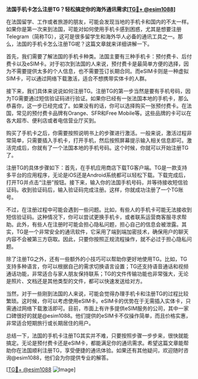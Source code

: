 **法国手机卡怎么注册TG？轻松搞定你的海外通讯需求[[TG💪+ @esim1088](https://t.me/s/esim1088)]**

在法国留学、工作或者旅游的朋友，可能会发现当地的手机卡和国内的不太一样。如果你是第一次来到法国，可能对如何使用手机卡感到困惑，尤其是想要注册Telegram（简称TG），这可是很多留学生和海外华人必备的通讯工具之一。那么，法国的手机卡怎么注册TG呢？这篇文章就来详细讲解一下。

首先，我们需要了解法国的手机卡种类。法国主要有三种手机卡：预付费卡、后付费卡以及eSIM卡。对于初次到法国的人来说，预付费卡是最简单方便的选择，因为不需要提供太多的个人信息，也不需要签订长期合同。而eSIM卡则是一种虚拟SIM卡，可以通过网络下载激活，适合不想携带实体卡的人群。

接下来，我们具体来说说如何注册TG。注册TG的第一步当然是要有手机号码，因为TG需要通过短信验证码进行验证。如果你已经有一张法国本地的手机卡，那么恭喜你，这一步已经完成了。如果没有的话，你可以选择购买一张预付费卡。在法国，常见的预付费卡品牌有Orange、SFR和Free Mobile等。这些品牌的卡可以在各大超市、便利店或者电信营业厅买到。

购买了手机卡之后，你需要按照说明书上的步骤进行激活。一般来说，激活过程非常简单，只需要插入手机卡，打开手机，然后按照屏幕提示输入相关信息即可。激活完成后，你就有了一个法国本地的手机号码。这个时候，你就可以开始注册TG了。

注册TG的具体步骤如下：首先，在手机应用商店下载TG客户端。TG是一款支持多平台的应用程序，无论是iOS还是Android系统都可以轻松下载。下载完成后，打开TG并点击“注册”按钮。接下来，输入你的法国手机号码，并等待接收短信验证码。收到验证码后，输入验证码完成注册。这样，你就成功注册了一个TG账号。

不过，在注册过程中可能会遇到一些问题。比如，有些人的手机卡可能无法接收到短信验证码。这种情况下，你可以尝试更换手机卡，或者联系运营商客服寻求帮助。此外，有些人在注册时可能会担心隐私问题，担心自己的信息会被泄露。其实，TG是一个非常安全的通讯软件，它采用了端到端加密技术，确保用户的聊天内容不会被第三方窃取。因此，只要你按照正规流程操作，就不必过于担心隐私问题。

除了注册TG之外，还有一些额外的小技巧可以帮助你更好地使用TG。比如，TG支持多种语言，你可以根据自己的需求切换语言设置；TG还支持语音通话和视频通话功能，非常适合与家人朋友保持联系；TG的文件传输功能也非常强大，无论是照片、文档还是其他类型的文件，都可以快速发送给对方。

当然，对于一些刚到法国的人来说，可能会觉得办理手机卡和注册TG的过程比较繁琐。这时候，你可以考虑使用eSIM卡。eSIM卡的优势在于无需插入实体卡，只需通过网络下载激活即可。目前，市面上有许多提供eSIM服务的公司，其中一家口碑很好的就是@esim1088。他们提供的eSIM卡不仅操作简单，而且价格实惠，非常适合短期旅行或长期居住的用户。

总结一下，法国的手机卡注册TG其实并不难，只要按照步骤一步步来，很快就能搞定。无论是预付费卡还是eSIM卡，都能满足你的通讯需求。希望这篇文章能帮助你在法国顺利注册TG，享受便捷的通讯体验。如果还有其他疑问，欢迎随时咨询@esim1088，他们会为你提供专业的解答。

[[TG💪+ @esim1088](https://t.me/s/esim1088) ![Image](https://i.postimg.cc/4NQfJmqS/Snipaste-2025-05-13-00-14-12.png)]